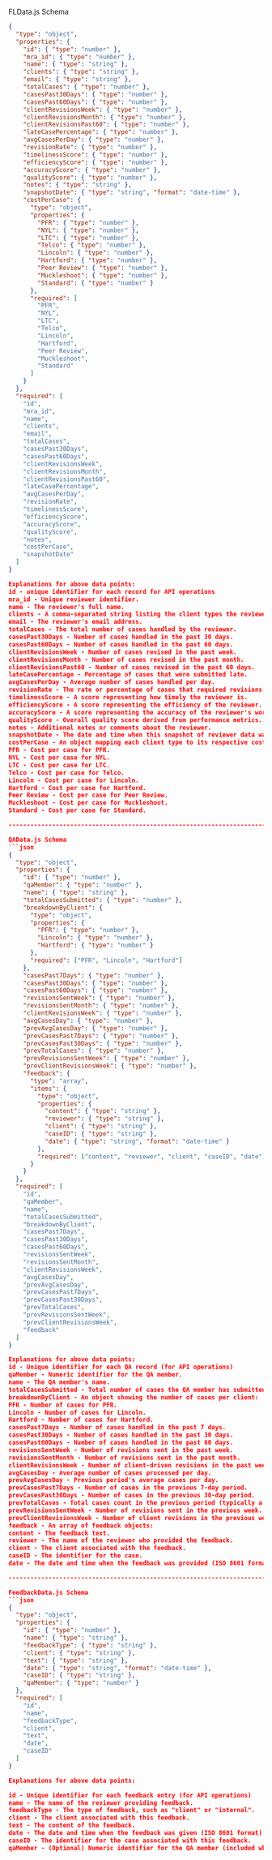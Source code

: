 FLData.js Schema
```json
{
  "type": "object",
  "properties": {
    "id": { "type": "number" },
    "mra_id": { "type": "number" },
    "name": { "type": "string" },
    "clients": { "type": "string" },
    "email": { "type": "string" },
    "totalCases": { "type": "number" },
    "casesPast30Days": { "type": "number" },
    "casesPast60Days": { "type": "number" },
    "clientRevisionsWeek": { "type": "number" },
    "clientRevisionsMonth": { "type": "number" },
    "clientRevisionsPast60": { "type": "number" },
    "lateCasePercentage": { "type": "number" },
    "avgCasesPerDay": { "type": "number" },
    "revisionRate": { "type": "number" },
    "timelinessScore": { "type": "number" },
    "efficiencyScore": { "type": "number" },
    "accuracyScore": { "type": "number" },
    "qualityScore": { "type": "number" },
    "notes": { "type": "string" },
    "snapshotDate": { "type": "string", "format": "date-time" },
    "costPerCase": {
      "type": "object",
      "properties": {
        "PFR": { "type": "number" },
        "NYL": { "type": "number" },
        "LTC": { "type": "number" },
        "Telco": { "type": "number" },
        "Lincoln": { "type": "number" },
        "Hartford": { "type": "number" },
        "Peer Review": { "type": "number" },
        "Muckleshoot": { "type": "number" },
        "Standard": { "type": "number" }
      },
      "required": [
        "PFR",
        "NYL",
        "LTC",
        "Telco",
        "Lincoln",
        "Hartford",
        "Peer Review",
        "Muckleshoot",
        "Standard"
      ]
    }
  },
  "required": [
    "id",
    "mra_id",
    "name",
    "clients",
    "email",
    "totalCases",
    "casesPast30Days",
    "casesPast60Days",
    "clientRevisionsWeek",
    "clientRevisionsMonth",
    "clientRevisionsPast60",
    "lateCasePercentage",
    "avgCasesPerDay",
    "revisionRate",
    "timelinessScore",
    "efficiencyScore",
    "accuracyScore",
    "qualityScore",
    "notes",
    "costPerCase",
    "snapshotDate"
  ]
}

Explanations for above data points:
id - unique identifier for each record for API operations
mra_id - Unique reviewer identifier.
name - The reviewer's full name.
clients - A comma-separated string listing the client types the reviewer works with.
email - The reviewer's email address.
totalCases - The total number of cases handled by the reviewer.
casesPast30Days - Number of cases handled in the past 30 days.
casesPast60Days - Number of cases handled in the past 60 days.
clientRevisionsWeek - Number of cases revised in the past week.
clientRevisionsMonth - Number of cases revised in the past month.
clientRevisionsPast60 - Number of cases revised in the past 60 days.
lateCasePercentage - Percentage of cases that were submitted late.
avgCasesPerDay - Average number of cases handled per day.
revisionRate - The rate or percentage of cases that required revisions.
timelinessScore - A score representing how timely the reviewer is.
efficiencyScore - A score representing the efficiency of the reviewer.
accuracyScore - A score representing the accuracy of the reviewer's work.
qualityScore - Overall quality score derived from performance metrics.
notes - Additional notes or comments about the reviewer.
snapshotDate - The date and time when this snapshot of reviewer data was recorded (This field uses ISO 8601 date-time format (e.g., "2025-03-09T12:34:56Z"); needed for reports on historical trends.
costPerCase - An object mapping each client type to its respective cost per case:
PFR - Cost per case for PFR.
NYL - Cost per case for NYL.
LTC - Cost per case for LTC.
Telco - Cost per case for Telco.
Lincoln - Cost per case for Lincoln.
Hartford - Cost per case for Hartford.
Peer Review - Cost per case for Peer Review.
Muckleshoot - Cost per case for Muckleshoot.
Standard - Cost per case for Standard.

---------------------------------------------------------------------------

QAData.js Schema
```json
{
  "type": "object",
  "properties": {
    "id": { "type": "number" },
    "qaMember": { "type": "number" },
    "name": { "type": "string" },
    "totalCasesSubmitted": { "type": "number" },
    "breakdownByClient": {
      "type": "object",
      "properties": {
        "PFR": { "type": "number" },
        "Lincoln": { "type": "number" },
        "Hartford": { "type": "number" }
      },
      "required": ["PFR", "Lincoln", "Hartford"]
    },
    "casesPast7Days": { "type": "number" },
    "casesPast30Days": { "type": "number" },
    "casesPast60Days": { "type": "number" },
    "revisionsSentWeek": { "type": "number" },
    "revisionsSentMonth": { "type": "number" },
    "clientRevisionsWeek": { "type": "number" },
    "avgCasesDay": { "type": "number" },
    "prevAvgCasesDay": { "type": "number" },
    "prevCasesPast7Days": { "type": "number" },
    "prevCasesPast30Days": { "type": "number" },
    "prevTotalCases": { "type": "number" },
    "prevRevisionsSentWeek": { "type": "number" },
    "prevClientRevisionsWeek": { "type": "number" },
    "feedback": {
      "type": "array",
      "items": {
        "type": "object",
        "properties": {
          "content": { "type": "string" },
          "reviewer": { "type": "string" },
          "client": { "type": "string" },
          "caseID": { "type": "string" },
          "date": { "type": "string", "format": "date-time" }
        },
        "required": ["content", "reviewer", "client", "caseID", "date"]
      }
    }
  },
  "required": [
    "id",
    "qaMember",
    "name",
    "totalCasesSubmitted",
    "breakdownByClient",
    "casesPast7Days",
    "casesPast30Days",
    "casesPast60Days",
    "revisionsSentWeek",
    "revisionsSentMonth",
    "clientRevisionsWeek",
    "avgCasesDay",
    "prevAvgCasesDay",
    "prevCasesPast7Days",
    "prevCasesPast30Days",
    "prevTotalCases",
    "prevRevisionsSentWeek",
    "prevClientRevisionsWeek",
    "feedback"
  ]
}

Explanations for above data points:
id - Unique identifier for each QA record (for API operations)
qaMember - Numeric identifier for the QA member.
name - The QA member's name.
totalCasesSubmitted - Total number of cases the QA member has submitted.
breakdownByClient - An object showing the number of cases per client:
PFR - Number of cases for PFR.
Lincoln - Number of cases for Lincoln.
Hartford - Number of cases for Hartford.
casesPast7Days - Number of cases handled in the past 7 days.
casesPast30Days - Number of cases handled in the past 30 days.
casesPast60Days - Number of cases handled in the past 60 days.
revisionsSentWeek - Number of revisions sent in the past week.
revisionsSentMonth - Number of revisions sent in the past month.
clientRevisionsWeek - Number of client-driven revisions in the past week.
avgCasesDay - Average number of cases processed per day.
prevAvgCasesDay - Previous period's average cases per day.
prevCasesPast7Days - Number of cases in the previous 7-day period.
prevCasesPast30Days - Number of cases in the previous 30-day period.
prevTotalCases - Total cases count in the previous period (typically a 7-day period).
prevRevisionsSentWeek - Number of revisions sent in the previous week.
prevClientRevisionsWeek - Number of client revisions in the previous week.
feedback - An array of feedback objects:
content - The feedback text.
reviewer - The name of the reviewer who provided the feedback.
client - The client associated with the feedback.
caseID - The identifier for the case.
date - The date and time when the feedback was provided (ISO 8601 format).

--------------------------------------------------------------------------

FeedbackData.js Schema
```json
{
  "type": "object",
  "properties": {
    "id": { "type": "number" },
    "name": { "type": "string" },
    "feedbackType": { "type": "string" },
    "client": { "type": "string" },
    "text": { "type": "string" },
    "date": { "type": "string", "format": "date-time" },
    "caseID": { "type": "string" },
    "qaMember": { "type": "number" }
  },
  "required": [
    "id",
    "name",
    "feedbackType",
    "client",
    "text",
    "date",
    "caseID"
  ]
}

Explanations for above data points:

id - Unique identifier for each feedback entry (for API operations)
name - The name of the reviewer providing feedback.
feedbackType - The type of feedback, such as "client" or "internal".
client - The client associated with this feedback.
text - The content of the feedback.
date - The date and time when the feedback was given (ISO 8601 format).
caseID - The identifier for the case associated with this feedback.
qaMember - (Optional) Numeric identifier for the QA member (included when feedback is internal).
